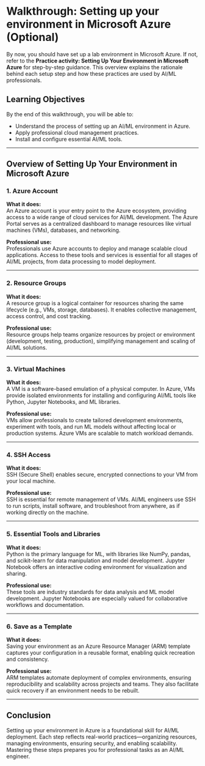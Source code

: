 # Walkthrough: Setting up your environment in Microsoft Azure (Optional)

By now, you should have set up a lab environment in Microsoft Azure. If not, refer to the **Practice activity: Setting Up Your Environment in Microsoft Azure** for step-by-step guidance. This overview explains the rationale behind each setup step and how these practices are used by AI/ML professionals.

## Learning Objectives

By the end of this walkthrough, you will be able to:

- Understand the process of setting up an AI/ML environment in Azure.
- Apply professional cloud management practices.
- Install and configure essential AI/ML tools.

---

## Overview of Setting Up Your Environment in Microsoft Azure

### 1. Azure Account

**What it does:**  
An Azure account is your entry point to the Azure ecosystem, providing access to a wide range of cloud services for AI/ML development. The Azure Portal serves as a centralized dashboard to manage resources like virtual machines (VMs), databases, and networking.

**Professional use:**  
Professionals use Azure accounts to deploy and manage scalable cloud applications. Access to these tools and services is essential for all stages of AI/ML projects, from data processing to model deployment.

---

### 2. Resource Groups

**What it does:**  
A resource group is a logical container for resources sharing the same lifecycle (e.g., VMs, storage, databases). It enables collective management, access control, and cost tracking.

**Professional use:**  
Resource groups help teams organize resources by project or environment (development, testing, production), simplifying management and scaling of AI/ML solutions.

---

### 3. Virtual Machines

**What it does:**  
A VM is a software-based emulation of a physical computer. In Azure, VMs provide isolated environments for installing and configuring AI/ML tools like Python, Jupyter Notebooks, and ML libraries.

**Professional use:**  
VMs allow professionals to create tailored development environments, experiment with tools, and run ML models without affecting local or production systems. Azure VMs are scalable to match workload demands.

---

### 4. SSH Access

**What it does:**  
SSH (Secure Shell) enables secure, encrypted connections to your VM from your local machine.

**Professional use:**  
SSH is essential for remote management of VMs. AI/ML engineers use SSH to run scripts, install software, and troubleshoot from anywhere, as if working directly on the machine.

---

### 5. Essential Tools and Libraries

**What it does:**  
Python is the primary language for ML, with libraries like NumPy, pandas, and scikit-learn for data manipulation and model development. Jupyter Notebook offers an interactive coding environment for visualization and sharing.

**Professional use:**  
These tools are industry standards for data analysis and ML model development. Jupyter Notebooks are especially valued for collaborative workflows and documentation.

---

### 6. Save as a Template

**What it does:**  
Saving your environment as an Azure Resource Manager (ARM) template captures your configuration in a reusable format, enabling quick recreation and consistency.

**Professional use:**  
ARM templates automate deployment of complex environments, ensuring reproducibility and scalability across projects and teams. They also facilitate quick recovery if an environment needs to be rebuilt.

---

## Conclusion

Setting up your environment in Azure is a foundational skill for AI/ML deployment. Each step reflects real-world practices—organizing resources, managing environments, ensuring security, and enabling scalability. Mastering these steps prepares you for professional tasks as an AI/ML engineer.